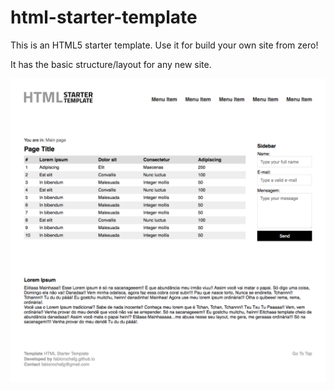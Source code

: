 html-starter-template
=====================

This is an HTML5 starter template. Use it for build your own site from zero!

It has the basic structure/layout for any new site.

![Template Preview](/images/template_preview.png)